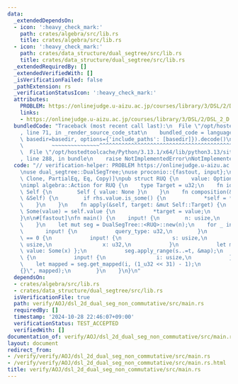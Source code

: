 ```yaml
---
data:
  _extendedDependsOn:
  - icon: ':heavy_check_mark:'
    path: crates/algebra/src/lib.rs
    title: crates/algebra/src/lib.rs
  - icon: ':heavy_check_mark:'
    path: crates/data_structure/dual_segtree/src/lib.rs
    title: crates/data_structure/dual_segtree/src/lib.rs
  _extendedRequiredBy: []
  _extendedVerifiedWith: []
  _isVerificationFailed: false
  _pathExtension: rs
  _verificationStatusIcon: ':heavy_check_mark:'
  attributes:
    PROBLEM: https://onlinejudge.u-aizu.ac.jp/courses/library/3/DSL/2/DSL_2_D
    links:
    - https://onlinejudge.u-aizu.ac.jp/courses/library/3/DSL/2/DSL_2_D
  bundledCode: "Traceback (most recent call last):\n  File \"/opt/hostedtoolcache/Python/3.13.1/x64/lib/python3.13/site-packages/onlinejudge_verify/documentation/build.py\"\
    , line 71, in _render_source_code_stat\n    bundled_code = language.bundle(stat.path,\
    \ basedir=basedir, options={'include_paths': [basedir]}).decode()\n          \
    \         ~~~~~~~~~~~~~~~^^^^^^^^^^^^^^^^^^^^^^^^^^^^^^^^^^^^^^^^^^^^^^^^^^^^^^^^^^^^^^^^^^\n\
    \  File \"/opt/hostedtoolcache/Python/3.13.1/x64/lib/python3.13/site-packages/onlinejudge_verify/languages/rust.py\"\
    , line 288, in bundle\n    raise NotImplementedError\nNotImplementedError\n"
  code: "// verification-helper: PROBLEM https://onlinejudge.u-aizu.ac.jp/courses/library/3/DSL/2/DSL_2_D\n\
    \nuse dual_segtree::DualSegTree;\nuse proconio::{fastout, input};\n\n#[derive(Debug,\
    \ Clone, PartialEq, Eq, Copy)]\npub struct RUQ {\n    value: Option<u32>,\n}\n\
    \nimpl algebra::Action for RUQ {\n    type Target = u32;\n    fn id_action() ->\
    \ Self {\n        Self { value: None }\n    }\n    fn composition(&mut self, rhs:\
    \ &Self) {\n        if rhs.value.is_some() {\n            *self = *rhs;\n    \
    \    }\n    }\n    fn apply(&self, target: &mut Self::Target) {\n        if let\
    \ Some(value) = self.value {\n            *target = value;\n        }\n    }\n\
    }\n\n#[fastout]\nfn main() {\n    input! {\n        n: usize,\n        q: usize,\n\
    \    }\n    let mut seg = DualSegTree::<RUQ>::new(n);\n    for _ in 0..q {\n \
    \       input! {\n            query_type: u32,\n        }\n        if query_type\
    \ == 0 {\n            input! {\n                s: usize,\n                t:\
    \ usize,\n                x: u32,\n            }\n            let map = RUQ {\
    \ value: Some(x) };\n            seg.apply_range(s..=t, &map);\n        } else\
    \ {\n            input! {\n                i: usize,\n            }\n        \
    \    let mapped = seg.get_mapped(i, (1_u32 << 31) - 1);\n            println!(\"\
    {}\", mapped);\n        }\n    }\n}\n"
  dependsOn:
  - crates/algebra/src/lib.rs
  - crates/data_structure/dual_segtree/src/lib.rs
  isVerificationFile: true
  path: verify/AOJ/dsl_2d_dual_seg_non_commutative/src/main.rs
  requiredBy: []
  timestamp: '2024-10-28 22:46:07+09:00'
  verificationStatus: TEST_ACCEPTED
  verifiedWith: []
documentation_of: verify/AOJ/dsl_2d_dual_seg_non_commutative/src/main.rs
layout: document
redirect_from:
- /verify/verify/AOJ/dsl_2d_dual_seg_non_commutative/src/main.rs
- /verify/verify/AOJ/dsl_2d_dual_seg_non_commutative/src/main.rs.html
title: verify/AOJ/dsl_2d_dual_seg_non_commutative/src/main.rs
---
```

